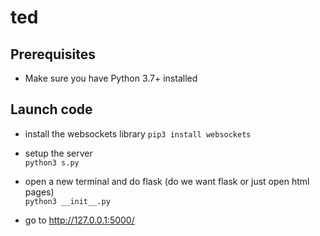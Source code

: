 # ted

## Prerequisites
- Make sure you have Python 3.7+ installed

## Launch code

- install the websockets library
```pip3 install websockets```

- setup the server  
```python3 s.py``` 

- open a new terminal and do flask (do we want flask or just open html pages)  
```python3 __init__.py```

- go to http://127.0.0.1:5000/
